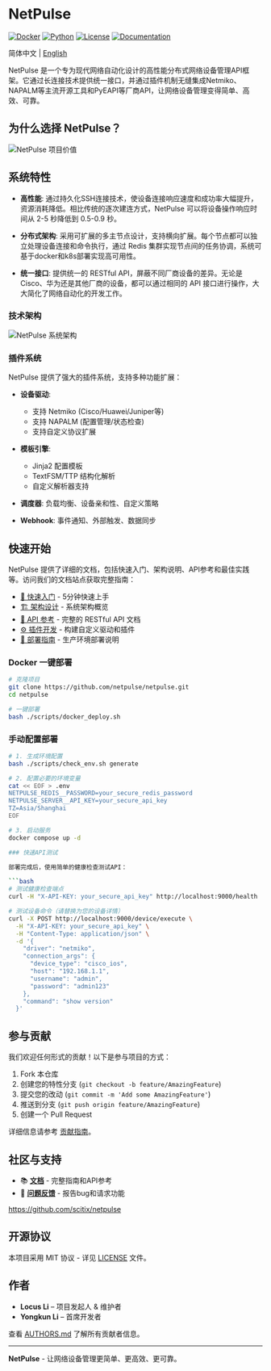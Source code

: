 # NetPulse

[![Docker](https://img.shields.io/badge/Docker-Ready-blue?logo=docker)](https://hub.docker.com)
[![Python](https://img.shields.io/badge/Python-3.12+-green?logo=python)](https://python.org)
[![License](https://img.shields.io/badge/License-MIT-blue)](LICENSE)
[![Documentation](https://img.shields.io/badge/Docs-ReadTheDocs-blue)](https://netpulse.readthedocs.io/)

简体中文 | [English](README.md)

NetPulse 是一个专为现代网络自动化设计的高性能分布式网络设备管理API框架。它通过长连接技术提供统一接口，并通过插件机制无缝集成Netmiko、NAPALM等主流开源工具和PyEAPI等厂商API，让网络设备管理变得简单、高效、可靠。

## 为什么选择 NetPulse？

![NetPulse 项目价值](docs/zh/assets/images/architecture/project-value-proposition.svg)

## 系统特性

* **高性能**: 通过持久化SSH连接技术，使设备连接响应速度和成功率大幅提升，资源消耗降低。相比传统的逐次建连方式，NetPulse 可以将设备操作响应时间从 2-5 秒降低到 0.5-0.9 秒。

* **分布式架构**: 采用可扩展的多主节点设计，支持横向扩展。每个节点都可以独立处理设备连接和命令执行，通过 Redis 集群实现节点间的任务协调，系统可基于docker和k8s部署实现高可用性。

* **统一接口**: 提供统一的 RESTful API，屏蔽不同厂商设备的差异。无论是 Cisco、华为还是其他厂商的设备，都可以通过相同的 API 接口进行操作，大大简化了网络自动化的开发工作。

### 技术架构

![NetPulse 系统架构](docs/zh/assets/images/architecture/workflow-overview111.svg)

### 插件系统

NetPulse 提供了强大的插件系统，支持多种功能扩展：

* **设备驱动**: 
  - 支持 Netmiko (Cisco/Huawei/Juniper等)
  - 支持 NAPALM (配置管理/状态检查)
  - 支持自定义协议扩展

* **模板引擎**: 
  - Jinja2 配置模板
  - TextFSM/TTP 结构化解析
  - 自定义解析器支持

* **调度器**: 负载均衡、设备亲和性、自定义策略

* **Webhook**: 事件通知、外部触发、数据同步

## 快速开始

NetPulse 提供了详细的文档，包括快速入门、架构说明、API参考和最佳实践等。访问我们的文档站点获取完整指南：

* [📖 快速入门](https://netpulse.readthedocs.io/zh/latest/getting-started/quick-start.html) - 5分钟快速上手
* [🏗️ 架构设计](https://netpulse.readthedocs.io/zh/latest/architecture/overview.html) - 系统架构概览
* [🔌 API 参考](https://netpulse.readthedocs.io/zh/latest/guides/api.html) - 完整的 RESTful API 文档
* [⚙️ 插件开发](https://netpulse.readthedocs.io/zh/latest/development/index.html) - 构建自定义驱动和插件
* [🚀 部署指南](https://netpulse.readthedocs.io/zh/latest/getting-started/deployment.html) - 生产环境部署说明

### Docker 一键部署

```bash
# 克隆项目
git clone https://github.com/netpulse/netpulse.git
cd netpulse

# 一键部署
bash ./scripts/docker_deploy.sh
```

### 手动配置部署

```bash
# 1. 生成环境配置
bash ./scripts/check_env.sh generate

# 2. 配置必要的环境变量
cat << EOF > .env
NETPULSE_REDIS__PASSWORD=your_secure_redis_password
NETPULSE_SERVER__API_KEY=your_secure_api_key
TZ=Asia/Shanghai
EOF

# 3. 启动服务
docker compose up -d

### 快速API测试

部署完成后，使用简单的健康检查测试API：

```bash
# 测试健康检查端点
curl -H "X-API-KEY: your_secure_api_key" http://localhost:9000/health

# 测试设备命令（请替换为您的设备详情）
curl -X POST http://localhost:9000/device/execute \
  -H "X-API-KEY: your_secure_api_key" \
  -H "Content-Type: application/json" \
  -d '{
    "driver": "netmiko",
    "connection_args": {
      "device_type": "cisco_ios",
      "host": "192.168.1.1",
      "username": "admin",
      "password": "admin123"
    },
    "command": "show version"
  }'
```

## 参与贡献

我们欢迎任何形式的贡献！以下是参与项目的方式：

1. Fork 本仓库
2. 创建您的特性分支 (`git checkout -b feature/AmazingFeature`)
3. 提交您的改动 (`git commit -m 'Add some AmazingFeature'`)
4. 推送到分支 (`git push origin feature/AmazingFeature`)
5. 创建一个 Pull Request

详细信息请参考 [贡献指南](CONTRIBUTING.md)。

## 社区与支持

* 📚 **[文档](https://netpulse.readthedocs.io/)** - 完整指南和API参考
* 🐛 **[问题反馈](https://github.com/scitix/netpulse/issues)** - 报告bug和请求功能

https://github.com/scitix/netpulse
## 开源协议

本项目采用 MIT 协议 - 详见 [LICENSE](LICENSE) 文件。

## 作者

* **Locus Li** – 项目发起人 & 维护者
* **Yongkun Li** – 首席开发者

查看 [AUTHORS.md](AUTHORS.md) 了解所有贡献者信息。

---

**NetPulse** - 让网络设备管理更简单、更高效、更可靠。 